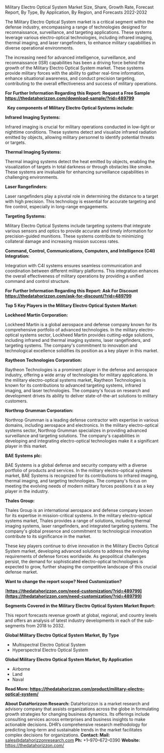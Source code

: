 ﻿Military Electro Optical System Market Size, Share, Growth Rate, Forecast Report, By Type, By Application, By Region, and Forecasts 2022-2032

The Military Electro Optical System market is a critical segment within the defense industry, encompassing a range of technologies designed for reconnaissance, surveillance, and targeting applications. These systems leverage various electro-optical technologies, including infrared imaging, thermal imaging, and laser rangefinders, to enhance military capabilities in diverse operational environments.

The increasing need for advanced intelligence, surveillance, and reconnaissance (ISR) capabilities has been a driving force behind the growth of the Military Electro Optical System market. These systems provide military forces with the ability to gather real-time information, enhance situational awareness, and conduct precision targeting, contributing to the overall effectiveness and success of military operations.

**For Further Information Regarding this Report: Request a Free Sample <https://thedatahorizzon.com/download-sample/?rid=489799>** 

` `**Key components of Military Electro Optical Systems include:**

**Infrared Imaging Systems:**

Infrared imaging is crucial for military operations conducted in low-light or nighttime conditions. These systems detect and visualize infrared radiation emitted by objects, allowing military personnel to identify potential threats or targets.

**Thermal Imaging Systems:**

Thermal imaging systems detect the heat emitted by objects, enabling the visualization of targets in total darkness or through obstacles like smoke. These systems are invaluable for enhancing surveillance capabilities in challenging environments.

**Laser Rangefinders:**

Laser rangefinders play a pivotal role in determining the distance to a target with high precision. This technology is essential for accurate targeting and fire control, especially in long-range engagements.

**Targeting Systems:**

Military Electro Optical Systems include targeting systems that integrate various sensors and optics to provide accurate and timely information for precision-guided munitions. These systems contribute to minimizing collateral damage and increasing mission success rates.

**Command, Control, Communications, Computers, and Intelligence (C4I) Integration:**

Integration with C4I systems ensures seamless communication and coordination between different military platforms. This integration enhances the overall effectiveness of military operations by providing a unified command and control structure.

**For Further Information Regarding this Report: Ask For Discount <https://thedatahorizzon.com/ask-for-discount/?rid=489799>** 

**Top 5 Key Players in the Military Electro Optical System Market:**

**Lockheed Martin Corporation:**

Lockheed Martin is a global aerospace and defense company known for its comprehensive portfolio of advanced technologies. In the military electro-optical systems sector, Lockheed Martin provides cutting-edge solutions, including infrared and thermal imaging systems, laser rangefinders, and targeting systems. The company's commitment to innovation and technological excellence solidifies its position as a key player in this market.

**Raytheon Technologies Corporation:**

Raytheon Technologies is a prominent player in the defense and aerospace industry, offering a wide array of technologies for military applications. In the military electro-optical systems market, Raytheon Technologies is known for its contributions to advanced targeting systems, infrared imaging, and laser technologies. The company's focus on research and development drives its ability to deliver state-of-the-art solutions to military customers.

**Northrop Grumman Corporation:**

Northrop Grumman is a leading defense contractor with expertise in various domains, including aerospace and electronics. In the military electro-optical systems sector, Northrop Grumman specializes in providing advanced surveillance and targeting solutions. The company's capabilities in developing and integrating electro-optical technologies make it a significant player in this market.

**BAE Systems plc:**

BAE Systems is a global defense and security company with a diverse portfolio of products and services. In the military electro-optical systems market, BAE Systems is recognized for its contributions to infrared imaging, thermal imaging, and targeting technologies. The company's focus on meeting the evolving needs of modern military forces positions it as a key player in the industry.

**Thales Group:**

Thales Group is an international aerospace and defense company known for its expertise in mission-critical systems. In the military electro-optical systems market, Thales provides a range of solutions, including thermal imaging systems, laser rangefinders, and integrated targeting systems. The company's global presence and commitment to technological innovation contribute to its significance in the market.

These key players continue to drive innovation in the Military Electro Optical System market, developing advanced solutions to address the evolving requirements of defense forces worldwide. As geopolitical challenges persist, the demand for sophisticated electro-optical technologies is expected to grow, further shaping the competitive landscape of this crucial defense market.

**Want to change the report scope? Need Customization?**

[**https://thedatahorizzon.com/need-customization/?rid=489799](https://thedatahorizzon.com/need-customization/?rid=489799)** 

**Segments Covered in the Military Electro Optical System Market Report:**

This report forecasts revenue growth at global, regional, and country levels and offers an analysis of latest industry developments in each of the sub-segments from 2018 to 2032.

**Global Military Electro Optical System Market, By Type**

- Multispectral Electro Optical System
- Hyperspectral Electro Optical System

**Global Military Electro Optical System Market, By Application**

- Airborne
- Land
- Naval

**Read More: <https://thedatahorizzon.com/product/military-electro-optical-system/>** 

**About DataHorizzon Research:**DataHorizzon is a market research and advisory company that assists organizations across the globe in formulating growth strategies for changing business dynamics. Its offerings include consulting services across enterprises and business insights to make actionable decisions. DHR’s comprehensive research methodology for predicting long-term and sustainable trends in the market facilitates complex decisions for organizations.**Contact:Mail:** <sales@datahorizzonresearch.com> **Ph:** +1–970–672–0390**Website:** <https://thedatahorizzon.com/> 
